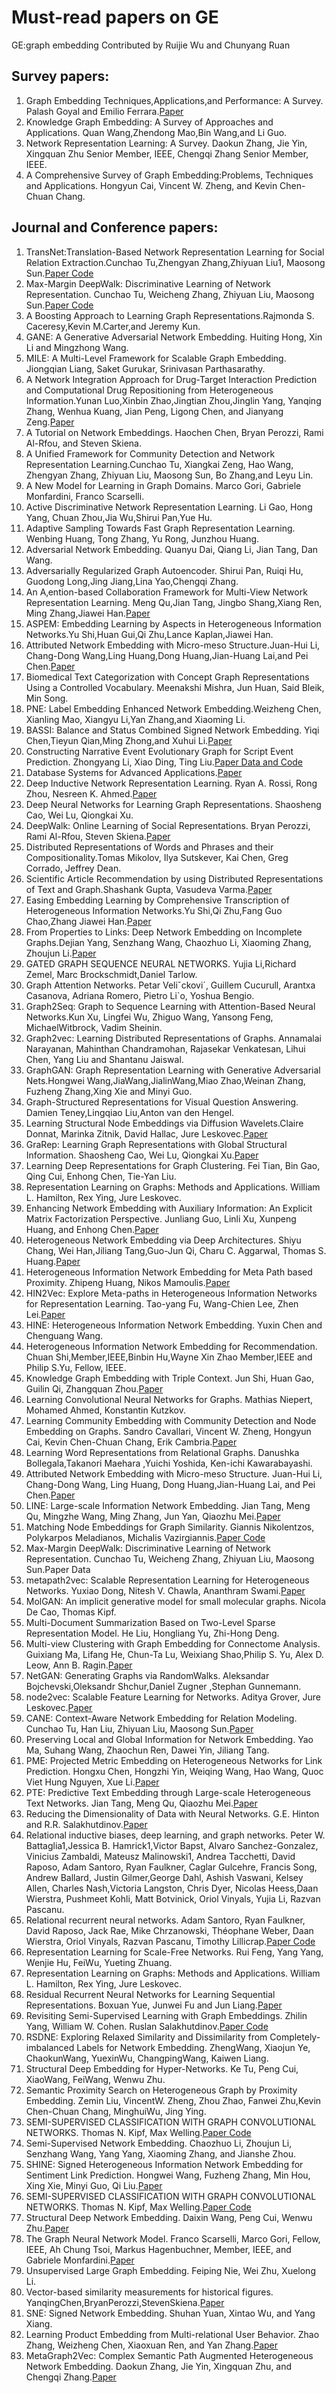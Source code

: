 Must-read papers on GE
===
GE:graph embedding
Contributed by Ruijie Wu and Chunyang Ruan

Survey papers:
-
1.	Graph Embedding Techniques,Applications,and Performance: A Survey. Palash Goyal and Emilio Ferrara.[Paper]( https://www.researchgate.net/publication/316780438_Graph_Embedding_Techniques_Applications_and_Performance_A_Survey)
2.	Knowledge Graph Embedding: A Survey of Approaches and Applications. Quan Wang,Zhendong Mao,Bin Wang,and Li Guo.
3.	Network Representation Learning: A Survey. Daokun Zhang, Jie Yin, Xingquan Zhu Senior Member, IEEE, Chengqi Zhang Senior Member, IEEE.
4.	A Comprehensive Survey of Graph Embedding:Problems, Techniques and Applications. Hongyun Cai, Vincent W. Zheng, and Kevin Chen-Chuan Chang.

Journal and Conference papers:
---
1.	TransNet:Translation-Based Network Representation Learning for Social Relation Extraction.Cunchao Tu,Zhengyan Zhang,Zhiyuan Liu1, Maosong Sun.[Paper Code]( https://github.com/thunlp/TransNet)
2.	Max-Margin DeepWalk: Discriminative Learning of Network Representation. Cunchao Tu, Weicheng Zhang, Zhiyuan Liu, Maosong Sun.[Paper Code]( https://github.com/thunlp/MMDW)
3.	A Boosting Approach to Learning Graph Representations.Rajmonda S. Caceresy,Kevin M.Carter,and Jeremy Kun.
4.	GANE: A Generative Adversarial Network Embedding. Huiting Hong, Xin Li and Mingzhong Wang.
5.	MILE: A Multi-Level Framework for Scalable Graph Embedding. Jiongqian Liang, Saket Gurukar, Srinivasan Parthasarathy.
6.	A Network Integration Approach for Drug-Target Interaction Prediction and Computational Drug Repositioning from Heterogeneous Information.Yunan Luo,Xinbin Zhao,Jingtian Zhou,Jinglin Yang, Yanqing Zhang, Wenhua Kuang, Jian Peng, Ligong Chen, and Jianyang Zeng.[Paper]( https://www.biorxiv.org/content/early/2017/03/20/100305)
7.	A Tutorial on Network Embeddings. Haochen Chen, Bryan Perozzi, Rami Al-Rfou, and Steven Skiena.
8.	A Unified Framework for Community Detection and Network Representation Learning.Cunchao Tu, Xiangkai Zeng, Hao Wang, Zhengyan Zhang, Zhiyuan Liu, Maosong Sun, Bo Zhang,and Leyu Lin.
9.	A New Model for Learning in Graph Domains. Marco Gori, Gabriele Monfardini, Franco Scarselli.
10.	Active Discriminative Network Representation Learning. Li Gao, Hong Yang, Chuan Zhou,Jia Wu,Shirui Pan,Yue Hu.
11.	Adaptive Sampling Towards Fast Graph Representation Learning. Wenbing Huang, Tong Zhang, Yu Rong, Junzhou Huang.
12.	Adversarial Network Embedding. Quanyu Dai, Qiang Li, Jian Tang, Dan Wang.
13.	Adversarially Regularized Graph Autoencoder. Shirui Pan, Ruiqi Hu, Guodong Long,Jing Jiang,Lina Yao,Chengqi Zhang.
14.	An A‚ention-based Collaboration Framework for Multi-View Network Representation Learning. Meng Qu,Jian Tang, Jingbo Shang,Xiang Ren, Ming Zhang,Jiawei Han.[Paper]( https://dl.acm.org/citation.cfm?doid=3132847.3133021)
15.	ASPEM: Embedding Learning by Aspects in Heterogeneous Information Networks.Yu Shi,Huan Gui,Qi Zhu,Lance Kaplan,Jiawei Han.
16.	Attributed Network Embedding with Micro-meso Structure.Juan-Hui Li, Chang-Dong Wang,Ling Huang,Dong Huang,Jian-Huang Lai,and Pei Chen.[Paper]( https://link.springer.com/chapter/10.1007%2F978-3-319-91452-7_2)
17.	Biomedical Text Categorization with Concept Graph Representations Using a Controlled Vocabulary. Meenakshi Mishra, Jun Huan, Said Bleik, Min Song.
18.	PNE: Label Embedding Enhanced Network Embedding.Weizheng Chen, Xianling Mao, Xiangyu Li,Yan Zhang,and Xiaoming Li.
19.	BASSI: Balance and Status Combined Signed Network Embedding. Yiqi Chen,Tieyun Qian,Ming Zhong,and Xuhui Li.[Paper]( https://link.springer.com/chapter/10.1007%2F978-3-319-91452-7_4)
20.	Constructing Narrative Event Evolutionary Graph for Script Event Prediction. Zhongyang Li, Xiao Ding, Ting Liu.[Paper Data and Code]( https://github.com/eecrazy/ConstructingNEEG_IJCAI_2018)
21.	Database Systems for Advanced Applications.[Paper]( https://www.springer.com/series/7409)
22.	Deep Inductive Network Representation Learning. Ryan A. Rossi, Rong Zhou, Nesreen K. Ahmed.[Paper]( https://dl.acm.org/citation.cfm?doid=3184558.3191524)
23.	Deep Neural Networks for Learning Graph Representations. Shaosheng Cao, Wei Lu, Qiongkai Xu.
24.	DeepWalk: Online Learning of Social Representations. Bryan Perozzi, Rami Al-Rfou, Steven Skiena.[Paper]( http://dx.doi.org/10.1145/2623330.2623732)
25.	Distributed Representations of Words and Phrases and their Compositionality.Tomas Mikolov, Ilya Sutskever, Kai Chen, Greg Corrado, Jeffrey Dean.
26.	Scientific Article Recommendation by using Distributed Representations of Text and Graph.Shashank Gupta, Vasudeva Varma.[Paper]( http://dx.doi.org/10.1145/3041021.3053062)
27.	Easing Embedding Learning by Comprehensive Transcription of Heterogeneous Information Networks.Yu Shi,Qi Zhu,Fang Guo Chao,Zhang Jiawei Han.[Paper]( http://dx.doi.org/10.1145/3219819.3220006)
28.	From Properties to Links: Deep Network Embedding on Incomplete Graphs.Dejian Yang, Senzhang Wang, Chaozhuo Li, Xiaoming Zhang, Zhoujun Li.[Paper]( https://doi.org/10.1145/3132847.3132975)
29.	GATED GRAPH SEQUENCE NEURAL NETWORKS. Yujia Li,Richard Zemel, Marc Brockschmidt,Daniel Tarlow.
30.	Graph Attention Networks. Petar Veliˇckovi´, Guillem Cucurull, Arantxa Casanova, Adriana Romero, Pietro Li`o, Yoshua Bengio.
31.	Graph2Seq: Graph to Sequence Learning with Attention-Based Neural Networks.Kun Xu, Lingfei Wu, Zhiguo Wang, Yansong Feng, MichaelWitbrock, Vadim Sheinin.
32.	Graph2vec: Learning Distributed Representations of Graphs. Annamalai Narayanan, Mahinthan Chandramohan, Rajasekar Venkatesan, Lihui Chen, Yang Liu and Shantanu Jaiswal.
33.	GraphGAN: Graph Representation Learning with Generative Adversarial Nets.Hongwei Wang,JiaWang,JialinWang,Miao Zhao,Weinan Zhang, Fuzheng Zhang,Xing Xie and Minyi Guo.
34.	Graph-Structured Representations for Visual Question Answering. Damien Teney,Lingqiao Liu,Anton van den Hengel.
35.	Learning Structural Node Embeddings via Diffusion Wavelets.Claire Donnat, Marinka Zitnik, David Hallac, Jure Leskovec.[Paper]( https://doi.org/10.1145/3219819.3220025)
36.	GraRep: Learning Graph Representations with Global Structural Information. Shaosheng Cao, Wei Lu, Qiongkai Xu.[Paper]( https://dl.acm.org/citation.cfm?doid=2806416.2806512)
37.	Learning Deep Representations for Graph Clustering. Fei Tian, Bin Gao, Qing Cui, Enhong Chen, Tie-Yan Liu.
38.	Representation Learning on Graphs: Methods and Applications. William L. Hamilton, Rex Ying, Jure Leskovec.
39.	Enhancing Network Embedding with Auxiliary Information: An Explicit Matrix Factorization Perspective. Junliang Guo, Linli Xu, Xunpeng Huang, and Enhong Chen.[Paper]( https://link.springer.com/chapter/10.1007%2F978-3-319-91452-7_1)
40.	Heterogeneous Network Embedding via Deep Architectures. Shiyu Chang, Wei Han,Jiliang Tang,Guo-Jun Qi, Charu C. Aggarwal, Thomas S. Huang.[Paper]( https://dl.acm.org/citation.cfm?doid=2783258.2783296)
41.	Heterogeneous Information Network Embedding for Meta Path based Proximity. Zhipeng Huang, Nikos Mamoulis.[Paper]( https://www.researchgate.net/publication/312550563_Heterogeneous_Information_Network_Embedding_for_Meta_Path_based_Proximity)
42.	HIN2Vec: Explore Meta-paths in Heterogeneous Information Networks for Representation Learning. Tao-yang Fu, Wang-Chien Lee, Zhen Lei.[Paper]( https://dl.acm.org/citation.cfm?doid=3132847.3132953)
43.	HINE: Heterogeneous Information Network Embedding. Yuxin Chen and Chenguang Wang.
44.	Heterogeneous Information Network Embedding for Recommendation. Chuan Shi,Member,IEEE,Binbin Hu,Wayne Xin Zhao Member,IEEE and Philip S.Yu, Fellow, IEEE.
45.	Knowledge Graph Embedding with Triple Context. Jun Shi, Huan Gao, Guilin Qi, Zhangquan Zhou.[Paper]( https://dl.acm.org/citation.cfm?doid=3132847.3133119)
46.	Learning Convolutional Neural Networks for Graphs. Mathias Niepert, Mohamed Ahmed, Konstantin Kutzkov.
47.	Learning Community Embedding with Community Detection and Node Embedding on Graphs. Sandro Cavallari, Vincent W. Zheng, Hongyun Cai, Kevin Chen-Chuan Chang, Erik Cambria.[Paper]( https://doi.org/10.1145/3132847.3132925)
48.	Learning Word Representations from Relational Graphs. Danushka Bollegala,Takanori Maehara ,Yuichi Yoshida, Ken-ichi Kawarabayashi.
49.	Attributed Network Embedding with Micro-meso Structure. Juan-Hui Li, Chang-Dong Wang, Ling Huang, Dong Huang,Jian-Huang Lai, and Pei Chen.[Paper]( https://doi.org/10.1007/978-3-319-91452-7_2)
50.	LINE: Large-scale Information Network Embedding. Jian Tang, Meng Qu, Mingzhe Wang, Ming Zhang, Jun Yan, Qiaozhu Mei.[Paper]( http://dx.doi.org/10.1145/2736277.2741093)
51.	Matching Node Embeddings for Graph Similarity. Giannis Nikolentzos, Polykarpos Meladianos, Michalis Vazirgiannis.[Paper Code]( http://www.db-net.aueb.gr/nikolentzos/code/matchingnodes.zip)
52.	Max-Margin DeepWalk: Discriminative Learning of Network Representation. Cunchao Tu, Weicheng Zhang, Zhiyuan Liu, Maosong Sun.Paper Data
53.	metapath2vec: Scalable Representation Learning for Heterogeneous Networks. Yuxiao Dong, Nitesh V. Chawla, Ananthram Swami.[Paper]( http://dx.doi.org/10.1145/3097983.3098036)
54.	MolGAN: An implicit generative model for small molecular graphs. Nicola De Cao, Thomas Kipf.
55.	Multi-Document Summarization Based on Two-Level Sparse Representation Model. He Liu, Hongliang Yu, Zhi-Hong Deng.
56.	Multi-view Clustering with Graph Embedding for Connectome Analysis. Guixiang Ma, Lifang He, Chun-Ta Lu, Weixiang Shao,Philip S. Yu, Alex D. Leow, Ann B. Ragin.[Paper]( https://doi.org/10.1145/3132847.3132909)
57.	NetGAN: Generating Graphs via RandomWalks. Aleksandar Bojchevski,Oleksandr Shchur,Daniel Zugner ,Stephan Gunnemann.
58.	node2vec: Scalable Feature Learning for Networks. Aditya Grover, Jure Leskovec.[Paper]( https://dl.acm.org/citation.cfm?doid=2939672.2939754)
59.	CANE: Context-Aware Network Embedding for Relation Modeling. Cunchao Tu, Han Liu, Zhiyuan Liu, Maosong Sun.[Paper]( https://doi.org/10.18653/v1/P17-1158)
60.	Preserving Local and Global Information for Network Embedding. Yao Ma, Suhang Wang, Zhaochun Ren, Dawei Yin, Jiliang Tang.
61.	PME: Projected Metric Embedding on Heterogeneous Networks for Link Prediction. Hongxu Chen, Hongzhi Yin, Weiqing Wang, Hao Wang, Quoc Viet Hung Nguyen, Xue Li.[Paper]( https://doi.org/10.1145/3219819.3219986)
62.	PTE: Predictive Text Embedding through Large-scale Heterogeneous Text Networks. Jian Tang, Meng Qu, Qiaozhu Mei.[Paper]( https://dl.acm.org/citation.cfm?doid=2783258.2783307)
63.	Reducing the Dimensionality of Data with Neural Networks. G.E. Hinton and R.R. Salakhutdinov.[Paper]( http://science.sciencemag.org/content/suppl/2006/08/04/313.5786.504.DC1)
64.	Relational inductive biases, deep learning, and graph networks. Peter W. Battaglia1,Jessica B. Hamrick1,Victor Bapst, Alvaro Sanchez-Gonzalez, Vinicius Zambaldi, Mateusz Malinowski1, Andrea Tacchetti, David Raposo, Adam Santoro, Ryan Faulkner, Caglar Gulcehre, Francis Song, Andrew Ballard, Justin Gilmer,George Dahl, Ashish Vaswani, Kelsey Allen, Charles Nash,Victoria Langston, Chris Dyer, Nicolas Heess,Daan Wierstra, Pushmeet Kohli, Matt Botvinick, Oriol Vinyals, Yujia Li, Razvan Pascanu.
65.	Relational recurrent neural networks. Adam Santoro, Ryan Faulkner, David Raposo, Jack Rae, Mike Chrzanowski, Théophane Weber, Daan Wierstra, Oriol Vinyals, Razvan Pascanu, Timothy Lillicrap.[Paper Code](https://github.com/deepmind/sonnet/blob/master/sonnet/python/modules/relational_memory.py)
66.	Representation Learning for Scale-Free Networks. Rui Feng, Yang Yang, Wenjie Hu, FeiWu, Yueting Zhuang.
67.	Representation Learning on Graphs: Methods and Applications. William L. Hamilton, Rex Ying, Jure Leskovec.
68.	Residual Recurrent Neural Networks for Learning Sequential Representations. Boxuan Yue, Junwei Fu and Jun Liang.[Paper]( https://www.mdpi.com/2078-2489/9/3/56)
69.	Revisiting Semi-Supervised Learning with Graph Embeddings. Zhilin Yang, William W. Cohen. Ruslan Salakhutdinov.[Paper Code]( https://github.com/phanein/deepwalk)
70.	RSDNE: Exploring Relaxed Similarity and Dissimilarity from Completely-imbalanced Labels for Network Embedding. ZhengWang, Xiaojun Ye, ChaokunWang, YuexinWu, ChangpingWang, Kaiwen Liang.
71.	Structural Deep Embedding for Hyper-Networks. Ke Tu, Peng Cui, XiaoWang, FeiWang, Wenwu Zhu.
72.	Semantic Proximity Search on Heterogeneous Graph by Proximity Embedding. Zemin Liu, VincentW. Zheng, Zhou Zhao, Fanwei Zhu,Kevin Chen-Chuan Chang, MinghuiWu, Jing Ying.
73.	SEMI-SUPERVISED CLASSIFICATION WITH GRAPH CONVOLUTIONAL NETWORKS. Thomas N. Kipf, Max Welling.[Paper Code]( https://github.com/tkipf/gcn)
74.	Semi-Supervised Network Embedding. Chaozhuo Li, Zhoujun Li, Senzhang Wang, Yang Yang, Xiaoming Zhang, and Jianshe Zhou.
75.	SHINE: Signed Heterogeneous Information Network Embedding for Sentiment Link Prediction. Hongwei Wang, Fuzheng Zhang, Min Hou, Xing Xie, Minyi Guo, Qi Liu.[Paper]( https://dl.acm.org/citation.cfm?doid=3159652.3159666)
76.	SEMI-SUPERVISED CLASSIFICATION WITH GRAPH CONVOLUTIONAL NETWORKS. Thomas N. Kipf, Max Welling.[Paper Code]( https://github.com/kimiyoung/planetoid)
77.	Structural Deep Network Embedding. Daixin Wang, Peng Cui, Wenwu Zhu.[Paper]( https://dl.acm.org/citation.cfm?doid=2939672.2939753)
78.	The Graph Neural Network Model. Franco Scarselli, Marco Gori, Fellow, IEEE, Ah Chung Tsoi, Markus Hagenbuchner, Member, IEEE, and Gabriele Monfardini.[Paper]( https://ieeexplore.ieee.org/document/4700287)
79.	Unsupervised Large Graph Embedding. Feiping Nie, Wei Zhu, Xuelong Li.
80.	Vector-based similarity measurements for historical figures. YanqingChen,BryanPerozzi,StevenSkiena.[Paper]( https://linkinghub.elsevier.com/retrieve/pii/S0306437915301885)
81.	SNE: Signed Network Embedding. Shuhan Yuan, Xintao Wu, and Yang Xiang.
82.	Learning Product Embedding from Multi-relational User Behavior. Zhao Zhang, Weizheng Chen, Xiaoxuan Ren, and Yan Zhang.[Paper]( https://link.springer.com/chapter/10.1007%2F978-3-319-93034-3_41)
83.	MetaGraph2Vec: Complex Semantic Path Augmented Heterogeneous Network Embedding. Daokun Zhang, Jie Yin, Xingquan Zhu, and Chengqi Zhang.[Paper]( https://link.springer.com/chapter/10.1007%2F978-3-319-93037-4_16)
